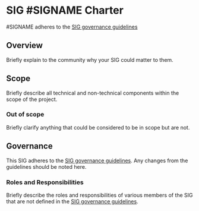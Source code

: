 # SIG #SIGNAME Charter

#SIGNAME adheres to the [SIG governance guidelines](/guidelines/governance/sig-governance-guidelines.md)

## Overview

Briefly explain to the community why your SIG could matter to them.

## Scope

Briefly describe all technical and non-technical components within the scope of the project.

### Out of scope

Briefly clarify anything that could be considered to be in scope but are not.

## Governance

This SIG adheres to the [SIG governance guidelines](/guidelines/governance/sig-governance-guidelines.md). Any changes from the guidelines should be noted here.

### Roles and Responsibilities

Briefly describe the roles and responsibilities of various members of the SIG that are not defined in the [SIG governance guidelines](/guidelines/governance/sig-governance-guidelines.md).
